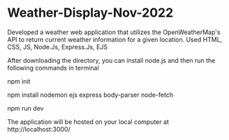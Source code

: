 # Weather-Display-Nov-2022

Developed a weather web application that utilizes the OpenWeatherMap's API to return current weather information for a
given location. Used HTML, CSS, JS, Node.Js, Express.Js, EJS

After downloading the directory, you can install node.js and then run the following commands in terminal

npm init

npm install nodemon ejs express body-parser node-fetch

npm run dev

The application will be hosted on your local computer at http://localhost:3000/

